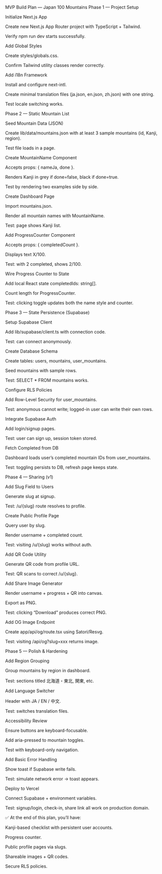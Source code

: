 MVP Build Plan — Japan 100 Mountains
Phase 1 — Project Setup

Initialize Next.js App

Create new Next.js App Router project with TypeScript + Tailwind.

Verify npm run dev starts successfully.

Add Global Styles

Create styles/globals.css.

Confirm Tailwind utility classes render correctly.

Add i18n Framework

Install and configure next-intl.

Create minimal translation files (ja.json, en.json, zh.json) with one string.

Test locale switching works.

Phase 2 — Static Mountain List

Seed Mountain Data (JSON)

Create lib/data/mountains.json with at least 3 sample mountains (id, Kanji, region).

Test file loads in a page.

Create MountainName Component

Accepts props: { nameJa, done }.

Renders Kanji in grey if done=false, black if done=true.

Test by rendering two examples side by side.

Create Dashboard Page

Import mountains.json.

Render all mountain names with MountainName.

Test: page shows Kanji list.

Add ProgressCounter Component

Accepts props: { completedCount }.

Displays text X/100.

Test: with 2 completed, shows 2/100.

Wire Progress Counter to State

Add local React state completedIds: string[].

Count length for ProgressCounter.

Test: clicking toggle updates both the name style and counter.

Phase 3 — State Persistence (Supabase)

Setup Supabase Client

Add lib/supabase/client.ts with connection code.

Test: can connect anonymously.

Create Database Schema

Create tables: users, mountains, user_mountains.

Seed mountains with sample rows.

Test: SELECT * FROM mountains works.

Configure RLS Policies

Add Row-Level Security for user_mountains.

Test: anonymous cannot write; logged-in user can write their own rows.

Integrate Supabase Auth

Add login/signup pages.

Test: user can sign up, session token stored.

Fetch Completed from DB

Dashboard loads user’s completed mountain IDs from user_mountains.

Test: toggling persists to DB, refresh page keeps state.

Phase 4 — Sharing (v1)

Add Slug Field to Users

Generate slug at signup.

Test: /u/{slug} route resolves to profile.

Create Public Profile Page

Query user by slug.

Render username + completed count.

Test: visiting /u/{slug} works without auth.

Add QR Code Utility

Generate QR code from profile URL.

Test: QR scans to correct /u/{slug}.

Add Share Image Generator

Render username + progress + QR into canvas.

Export as PNG.

Test: clicking “Download” produces correct PNG.

Add OG Image Endpoint

Create app/api/og/route.tsx using Satori/Resvg.

Test: visiting /api/og?slug=xxx returns image.

Phase 5 — Polish & Hardening

Add Region Grouping

Group mountains by region in dashboard.

Test: sections titled 北海道・東北, 関東, etc.

Add Language Switcher

Header with JA / EN / 中文.

Test: switches translation files.

Accessibility Review

Ensure buttons are keyboard-focusable.

Add aria-pressed to mountain toggles.

Test with keyboard-only navigation.

Add Basic Error Handling

Show toast if Supabase write fails.

Test: simulate network error → toast appears.

Deploy to Vercel

Connect Supabase + environment variables.

Test: signup/login, check-in, share link all work on production domain.

✅ At the end of this plan, you’ll have:

Kanji-based checklist with persistent user accounts.

Progress counter.

Public profile pages via slugs.

Shareable images + QR codes.

Secure RLS policies.